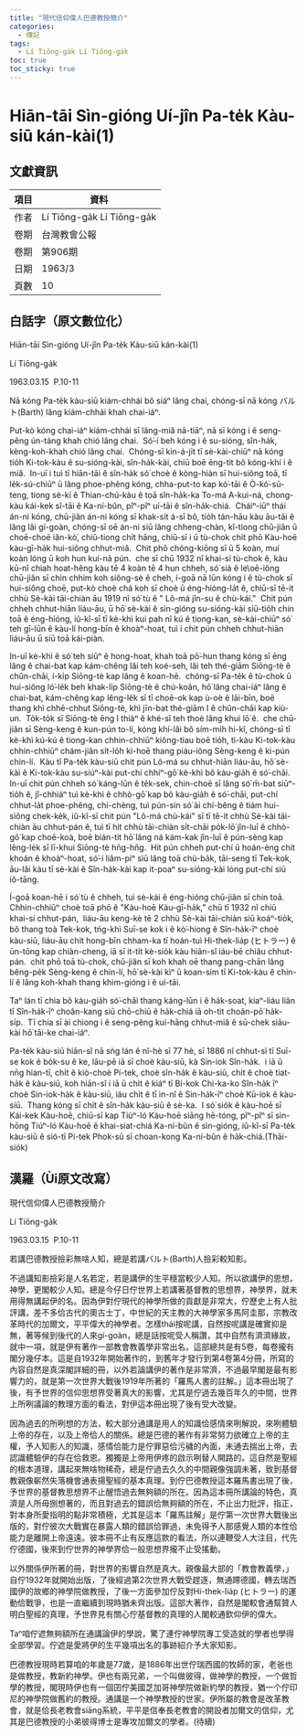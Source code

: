 ```yaml
---
title: "現代信仰偉人巴德教授簡介"
categories:
  - 傳記
tags:
  - Lí Tiōng-ga̍k Lí Tiōng-ga̍k
toc: true
toc_sticky: true
---
```


# Hiān-tāi Sìn-gióng Uí-jîn Pa-te̍k Kàu-siū kán-kài(1)

## 文獻資訊

| 項目 | 資料 |
|---|---|
| 作者 | Lí Tiōng-ga̍k Lí Tiōng-ga̍k |
| 卷期 | 台灣教會公報 |
| 卷期 | 第906期 |
| 日期 | 1963/3 |
| 頁數 | 10 |

## 白話字（原文數位化）

Hiān-tāi Sìn-gióng Uí-jîn Pa-te̍k Kàu-siū kán-kài(1)

Lí Tiōng-ga̍k

1963.03.15  P.10-11

Nā kóng Pa-te̍k kàu-siū kiám-chhái bô siáⁿ lâng chai, chóng-sī nā kóng バルト(Barth) lâng kiám-chhái khah chai-iáⁿ.

Put-kò kóng chai-iáⁿ kiám-chhái sī lâng-miâ nā-tiāⁿ, nā sī kóng i ê seng-pêng ún-tàng khah chió lâng chai.  Só͘-í beh kóng i ê su-sióng, sîn-ha̍k, kèng-koh-khah chió lâng chai.  Chóng-sī kin-á-ji̍t tī sè-kài-chiūⁿ nā kóng tio̍h Ki-tok-kàu ê su-sióng-kài, sîn-ha̍k-kài, chiū boē ēng-tit bô kóng-khí i ê miâ.  In-uī i tuì tī hiān-tāi ê sîn-ha̍k só͘ choè ê kòng-hiàn sī hui-siông toā, tī le̍k-sú-chiūⁿ ū lâng phoe-phêng kóng, chha-put-to kap kó͘-tāi ê Ò-kó͘-sū-teng, tiong sè-kí ê Thian-chú-kàu ê toā sîn-ha̍k-ka To-má  A-kui-ná, chong-kàu kái-kek sî-tāi ê Ka-ní-bûn, pîⁿ-pîⁿ uí-tāi ê sîn-ha̍k-chiá.  Cháiⁿ-iūⁿ thái án-ni kóng, chū-jiân án-ni kóng sī khak-si̍t á-sī bô, tio̍h tán-hāu kàu āu-tāi ê lâng lâi gí-goàn, chóng-sī oē án-ni siū lâng chheng-chàn, kî-tiong chū-jiân ū choē-choē iân-kò͘, chiū-tiong chi̍t hāng, chiū-sī i ū tù-chok chi̍t phō Kàu-hoē kàu-gī-ha̍k hui-siông chhut-miâ.  Chit phō chóng-kiōng sī ū 5 koàn, muí koàn lóng ū koh hun kuí-nā pún.  che sī chū 1932 nî khai-sí tù-chok ê, kàu kū-nî chiah hoat-hêng kàu tē 4 koàn tē 4 hun chheh, só͘ siá ê le\oē-iông chū-jiân sī chin chhim koh siông-sè ê cheh, í-goā nā lūn kóng i ê tù-chok sī hui-siông choē, put-kò choè chá koh sī choè ū éng-hióng-la̍t ê, chiū-sī tē-it chhù Sè-kài tāi-chiàn āu 1919 nî só͘ tù ê " Lô-má jîn-su ê chù-kái."  Chit pún chheh chhut-hiān liáu-āu, ū hō͘ sè-kài ê sìn-gióng su-sióng-kài siū-tio̍h chin toā ê éng-hióng, iû-kî-sī tī kè-khì kui pah nî kú ê tiong-kan, sè-kài-chiūⁿ só͘ teh gī-lūn ê kàu-lí hong-bīn ê khoàⁿ-hoat, tuì i chit pún chheh chhut-hiān liáu-āu ū siū toā kái-piàn.

In-uī kè-khì ê só͘ teh siūⁿ ê hong-hoat, khah toā pō͘-hun thang kóng sī ēng lâng ê chai-bat kap kám-chêng lâi teh koé-seh, lâi teh thé-giām Siōng-tè ê chûn-chāi, í-ki̍p Siōng-tè kap lâng ê koan-hē.  chóng-sī Pa-te̍k ê tù-chok ū hui-siông ló͘-le̍k beh khak-li̍p Siōng-tè ê chú-koân, hō͘ lâng chai-iáⁿ lâng ê chai-bat, kám-chêng kap lêng-le̍k sī tī choē-ok kap ù-oè ê lāi-bīn, boē thang khì chhē-chhut Siōng-tè, khì jīn-bat thé-giām I ê chûn-chāi kap kiù-un.  To̍k-to̍k sī Siōng-tè ēng I thiàⁿ ê khé-sī teh thoè lâng khui lō͘ ê.  che chū-jiân sī Sèng-keng ê kun-pún to-lí, kóng khí-lâi bô sím-mi̍h hi-kî, chóng-sī tī kè-khì kú-kú ê tiong-kan chhin-chhiūⁿ kiông-tiau boē tio̍h, tì-kàu Ki-tok-kàu chhin-chhiūⁿ chám-jiân si̍t-lo̍h ki-hoē thang piáu-iông Sèng-keng ê ki-pún chin-lí.  Kàu tī Pa-te̍k kàu-siū chit pún Lô-má su chhut-hiān liáu-āu, hō͘ sè-kài ê Ki-tok-kàu su-siúⁿ-kài put-chí chhíⁿ-gō͘ kè-khì bô kàu-gia̍h ê só͘-chāi.  In-uī chit pún chheh só͘ káng-lūn ê te̍k-sek, chin-choē sī lâng só͘ m̄-bat siūⁿ-tio̍h ê, jî-chhiáⁿ tuì kè-khì ê chhò-gō͘ kap bô kàu-gia̍h ê só͘-chāi, put-chí chhut-la̍t phoe-phêng, chí-chèng, tuì pún-sin só͘ ài chí-bêng ê tiám hui-siông chek-ke̍k, iû-kî-sī chit pún "Lô-má chù-kái" sī tī tē-it chhù Sè-kài tāi-chiàn āu chhut-pán ê, tuì tī hit chhù tāi-chiàn si̍t-chāi po̍k-lō͘ jîn-luī ê chhò-gō͘ kap choē-koà, boē bián-tit hō͘ lâng ná kám-kak jîn-luī ê pún-sèng kap lêng-le̍k sī lī-khui Siōng-tè hn̄g-hn̄g.  Hit pún chheh put-chí ū hoán-èng chit khoán ê khoàⁿ-hoat, só͘-í liâm-piⁿ siū lâng toā chù-ba̍k, tāi-seng tī Tek-kok, āu-lâi kàu tī sè-kài ê Sîn-ha̍k-kài kap it-poaⁿ su-sióng-kài lóng put-chí siū iô-tāng.

Í-goā koan-hē i só͘ tù ê chheh, tuì sè-kài ê éng-hióng chū-jiân sī chin toā.  Chhin-chhiūⁿ choè toā phō ê "Kàu-hoē Kàu-gī-ha̍k," chū tī 1932 nî chiū khai-sí chhut-pán,  liáu-āu keng-kè tē 2 chhù Sè-kài tāi-chiàn siū koáⁿ-tio̍k, bô thang toà Tek-kok, tńg-khì Suī-se kok i ê kò͘-hiong ê Sîn-ha̍k-īⁿ choè kàu-siū, liáu-āu chi̍t hong-bīn chham-ka tī hoán-tuì Hi-thek-lia̍p (ヒトラー) ê ūn-tōng kap chiàn-cheng, iā sī it-ti̍t kè-sio̍k kàu hiān-sî iáu-bē chiâu chhut-pán.  chit phō toā tù-chok, chū-jiân sī koh khah oē thang pang-chān lâng bêng-pe̍k Sèng-keng ê chin-lí, hō͘ sè-kài kìⁿ ū koan-sim tī Ki-tok-kàu ê chin-lí ê lâng koh-khah thang khim-gióng i ê uí-tāi.

Taⁿ lán tī chia bô kàu-gia̍h só͘-chāi thang káng-lūn i ê ha̍k-soat, kiaⁿ-liáu liân tī Sîn-ha̍k-īⁿ choân-kang siū chō-chiū ê ha̍k-chiá iā oh-tit choân-pō͘ ha̍k-si̍p.  Tī chia sī ài chiong i ê seng-pêng kuí-hāng chhut-miâ ê sū-chek siāu-kài hō͘ tāi-ke chai-iáⁿ.

Pa-te̍k kàu-siū hiān-sî nā sǹg lán ê nî-hè sī 77 hè, sī 1886 nî chhut-sì tī Suī-se kok ê bo̍k-su ê ke, lāu-pē iā sī choè kàu-siū, kà Sin-iok Sîn-ha̍k.  i iā ū nn̄g hian-tī, chi̍t ê kiò-choè Pí-tek, choè sîn-ha̍k ê kàu-siū, chi̍t ê choè tiat-ha̍k ê kàu-siū, koh hiān-sî i iā ū chi̍t ê kiáⁿ tī Bí-kok Chi-ka-ko Sîn-ha̍k īⁿ choè Sin-iok-ha̍k ê kàu-siū, iáu chi̍t ê tī  ìn-nî ê Sin-ha̍k-īⁿ choè Kū-iok ê kàu-siū.  Thang kóng sī chi̍t ê sîn-ha̍k kàu-siū ê sè-ka.  I só͘ sio̍k ê kàu-hoē sī Kái-kek Kàu-hoē, chiū-sī kap Tiúⁿ-ló Kàu-hoē siāng hē-tóng, pîⁿ-pîⁿ sī sìn-hōng Tiúⁿ-ló Kàu-hoē ê khai-siat-chiá Ka-ní-bûn ê sìn-gióng, iû-kî-sī Pa-te̍k kàu-siū ê sió-tī Pí-tek Phok-sū sī choan-kong Ka-ní-bûn ê ha̍k-chiá.(Thāi-sio̍k)

## 漢羅（Ùi原文改寫）

現代信仰偉人巴德教授簡介

Lí Tiōng-ga̍k

1963.03.15  P.10-11

若講巴德教授撿彩無啥人知，總是若講バルト(Barth)人撿彩較知影。

不過講知影撿彩是人名若定，若是講伊的生平穩當較少人知。所以欲講伊的思想，神學，更閣較少人知。總是今仔日佇世界上若講著基督教的思想界，神學界，就未用得無講起伊的名。因為伊對佇現代的神學所做的貢獻是非常大，佇歷史上有人批評講，差不多佮古代的奧古士丁，中世紀的天主教的大神學家多馬阿圭那，宗教改革時代的加爾文，平平偉大的神學者。怎樣thái按呢講，自然按呢講是確實抑是無，著等候到後代的人來gí-goàn，總是話按呢受人稱讚，其中自然有濟濟緣故，就中一項，就是伊有著作一部教會教義學非常出名。這部總共是有5卷，每卷攏有閣分幾仔本。這是自1932年開始著作的，到舊年才發行到第4卷第4分冊，所寫的內容自然是真深閣詳細的冊，以外若論講伊的著作是非常濟，不過最早閣是最有影響力的，就是第一次世界大戰後1919年所著的「羅馬人書的註解。」這本冊出現了後，有予世界的信仰思想界受著真大的影響，尤其是佇過去幾百年久的中間，世界上所咧議論的教理方面的看法，對伊這本冊出現了後有受大改變。

因為過去的所咧想的方法，較大部分通講是用人的知識佮感情來咧解說，來咧體驗上帝的存在，以及上帝佮人的關係。總是巴德的著作有非常努力欲確立上帝的主權，予人知影人的知識，感情佮能力是佇罪惡佮污穢的內面，未通去揣出上帝，去認識體驗伊的存在佮救恩。獨獨是上帝用伊疼的啟示咧替人開路的。這自然是聖經的根本道理，講起來無啥物稀奇，總是佇過去久久的中間親像強調未著，致到基督教親像嶄然失落機會通表揚聖經的基本真理。到佇巴德教授這本羅馬書出現了後，予世界的基督教思想界不止醒悟過去無夠額的所在。因為這本冊所講論的特色，真濟是人所毋捌想著的，而且對過去的錯誤佮無夠額的所在，不止出力批評，指正，對本身所愛指明的點非常積極，尤其是這本「羅馬註解」是佇第一次世界大戰後出版的，對佇彼次大戰實在暴露人類的錯誤佮罪過，未免得予人那感覺人類的本性佮能力是離開上帝遠遠。彼本冊不止有反應這款的看法，所以連鞭受人大注目，代先佇德國，後來到佇世界的神學界佮一般思想界攏不止受搖動。

以外關係伊所著的冊，對世界的影響自然是真大。親像最大部的「教會教義學，」自佇1932年就開始出版，了後經過第2次世界大戰受趕逐，無通蹛德國，轉去瑞西國伊的故鄉的神學院做教授，了後一方面參加佇反對Hi-thek-lia̍p (ヒトラー) 的運動佮戰爭，也是一直繼續到現時猶未齊出版。這部大著作，自然是閣較會通幫贊人明白聖經的真理，予世界見有關心佇基督教的真理的人閣較通欽仰伊的偉大。

Taⁿ咱佇遮無夠額所在通講論伊的學說，驚了連佇神學院專工受造就的學者也學得全部學習。佇遮是愛將伊的生平幾項出名的事跡紹介予大家知影。

巴德教授現時若算咱的年歲是77歲，是1886年出世佇瑞西國的牧師的家，老爸也是做教授，教新約神學。伊也有兩兄弟，一个叫做彼得，做神學的教授，一个做哲學的教授，閣現時伊也有一個囝佇美國芝加哥神學院做新約學的教授，猶一个佇印尼的神學院做舊約的教授。通講是一个神學教授的世家。伊所屬的教會是改革教會，就是佮長老教會siāng系統，平平是信奉長老教會的開設者加爾文的信仰，尤其是巴德教授的小弟彼得博士是專攻加爾文的學者。(待續)
